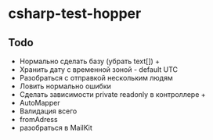 # csharp-test-hopper

## Todo
* Нормально сделать базу (убрать text[]) +
* Хранить дату с временной зоной - default UTC
* Разобраться с отправкой нескольким людям
* Ловить нормально ошибки
* Сделать зависимости private readonly в контроллере +
* AutoMapper
* Валидация всего
* fromAdress
* разобраться в MailKit
